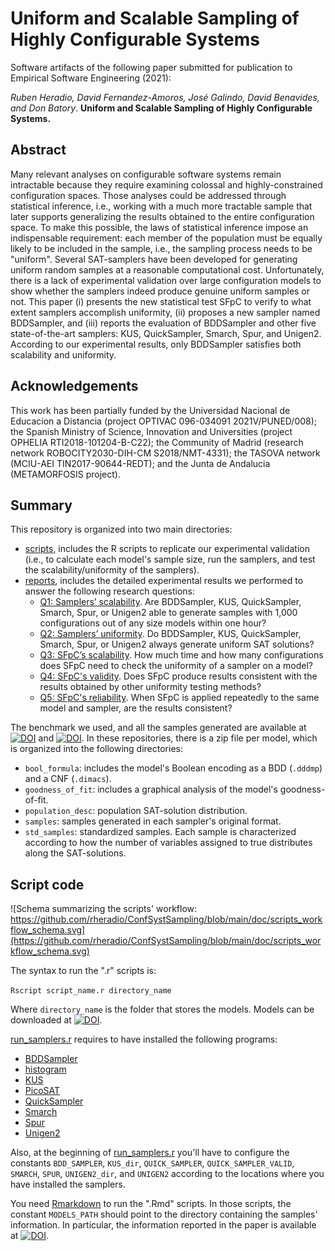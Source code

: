 # Uniform and Scalable Sampling of Highly Configurable Systems

Software artifacts of the following paper submitted for publication to Empirical Software Engineering (2021):

*Ruben Heradio, David Fernandez-Amoros, José Galindo, David Benavides, and Don Batory*. 
**Uniform and Scalable Sampling of Highly Configurable Systems.**

## Abstract

Many relevant analyses on configurable software systems remain intractable because they require examining colossal and highly-constrained configuration spaces. Those analyses could be addressed through statistical inference, i.e., working with a much more tractable sample that later supports generalizing the results obtained to the entire configuration space. To make this possible, the laws of statistical inference impose an indispensable requirement: each member of the population must be equally likely to be included in the sample, i.e., the sampling process needs to be "uniform". Several SAT-samplers have been developed for generating uniform random samples at a reasonable computational cost. Unfortunately, there is a lack of experimental validation over large configuration models to show whether the samplers indeed produce genuine uniform samples or not. This paper (i) presents the new statistical test SFpC to verify to what extent samplers accomplish uniformity, (ii) proposes a new sampler named BDDSampler, and (iii) reports the evaluation of BDDSampler and other five state-of-the-art samplers: KUS, QuickSampler, Smarch, Spur, and Unigen2. According to our experimental results, only BDDSampler satisfies both scalability and uniformity.

## Acknowledgements

This work has been partially funded by the Universidad Nacional de Educacion a Distancia (project OPTIVAC 096-034091 2021V/PUNED/008); the Spanish Ministry of Science, Innovation and Universities (project OPHELIA RTI2018-101204-B-C22); the Community of Madrid (research network ROBOCITY2030-DIH-CM S2018/NMT-4331);  the TASOVA network (MCIU-AEI TIN2017-90644-REDT); and the Junta de Andalucia (METAMORFOSIS project).


## Summary

This repository is organized into two main directories:

* [scripts](https://github.com/rheradio/ConfSystSampling/tree/main/scripts), includes the R scripts to replicate our experimental validation (i.e., to calculate each model's sample size, run the samplers, and test the scalability/uniformity of the samplers).
* [reports](https://htmlpreview.github.io/?https://github.com/rheradio/ConfSystSampling/blob/main/reports/index.html), includes the detailed experimental results we performed to answer the following research questions:
  + [Q1: Samplers’ scalability](https://htmlpreview.github.io/?https://github.com/rheradio/ConfSystSampling/blob/main/reports/q1_samplers_scalability.html). Are BDDSampler, KUS,  QuickSampler, Smarch, Spur, or Unigen2 able to generate samples with 1,000 configurations out of any size models within one hour?
  + [Q2: Samplers’ uniformity](https://htmlpreview.github.io/?https://github.com/rheradio/ConfSystSampling/blob/main/reports/https://github.com/rheradio/ConfSystSampling/blob/main/reports/q2_samplers_uniformity.html). Do BDDSampler, KUS,  QuickSampler, Smarch, Spur, or Unigen2 always generate uniform SAT solutions?
  + [Q3: SFpC’s scalability](https://htmlpreview.github.io/?https://github.com/rheradio/ConfSystSampling/blob/main/reports/q3_sfpc_scalability.html). How much time and how many configurations does SFpC need to check the uniformity of a sampler on a model?
  + [Q4: SFpC's validity](https://htmlpreview.github.io/?https://github.com/rheradio/ConfSystSampling/blob/main/reports/q4_sfpc_validity.html). Does SFpC produce results consistent with the results obtained by other uniformity testing methods?
  + [Q5: SFpC's reliability](https://htmlpreview.github.io/?https://github.com/rheradio/ConfSystSampling/blob/main/reports/q5_sfpc_reliability.html). When SFpC is applied repeatedly to the same model and sampler, are the results consistent?
   
The benchmark we used, and all the samples generated are available at [![DOI](https://zenodo.org/badge/DOI/10.5281/zenodo.4514919.svg)](https://doi.org/10.5281/zenodo.4514919) and [![DOI](https://zenodo.org/badge/DOI/10.5281/zenodo.5509947.svg)](https://doi.org/10.5281/zenodo.5509947). In these repositories, there is a zip file per model, which is organized into the following directories:

* `bool_formula`: includes the model's Boolean encoding as a BDD (`.dddmp`) and a CNF (`.dimacs`).
* `goodness_of_fit`: includes a graphical analysis of the model's goodness-of-fit.
* `population_desc`: population SAT-solution distribution.
* `samples`: samples generated in each sampler's original format.
* `std_samples`: standardized samples. Each sample is characterized according to how the number of variables assigned to true distributes along the SAT-solutions.

## Script code

![Schema summarizing the scripts' workflow: https://github.com/rheradio/ConfSystSampling/blob/main/doc/scripts_workflow_schema.svg](https://github.com/rheradio/ConfSystSampling/blob/main/doc/scripts_workflow_schema.svg)

The syntax to run the ".r" scripts is:

`Rscript script_name.r directory_name`

Where `directory_name` is the folder that stores the models. Models can be downloaded at [![DOI](https://zenodo.org/badge/DOI/10.5281/zenodo.4514919.svg)](https://doi.org/10.5281/zenodo.4514919).

[run_samplers.r](https://github.com/rheradio/ConfSystSampling/blob/main/scripts/run_samplers.r) requires to have installed the following programs:

* [BDDSampler](https://github.com/davidfa71/BDDSampler)
* [histogram](https://github.com/rheradio/VMStatAnal)
* [KUS](https://github.com/meelgroup/KUS)
* [PicoSAT](http://fmv.jku.at/picosat/)
* [QuickSampler](https://github.com/RafaelTupynamba/quicksampler)
* [Smarch](https://github.com/jeho-oh/Kclause_Smarch)
* [Spur](https://github.com/ZaydH/spur)
* [Unigen2](https://bitbucket.org/kuldeepmeel/unigen)

Also, at the beginning of [run_samplers.r](https://github.com/rheradio/sat_sampling/blob/master/scripts/run_samplers.r) you'll have to configure the constants `BDD_SAMPLER`, `KUS_dir`, `QUICK_SAMPLER`, `QUICK_SAMPLER_VALID`, `SMARCH`, `SPUR`, `UNIGEN2_dir`, and `UNIGEN2` according to the locations where you have installed the samplers.

You need [Rmarkdown](https://rmarkdown.rstudio.com/articles_report_from_r_script.html) to run the ".Rmd" scripts. In those scripts, the constant `MODELS_PATH` should point to the directory containing the samples' information. In particular, the information reported in the paper is available at  [![DOI](https://zenodo.org/badge/DOI/10.5281/zenodo.4514919.svg)](https://doi.org/10.5281/zenodo.4514919).
